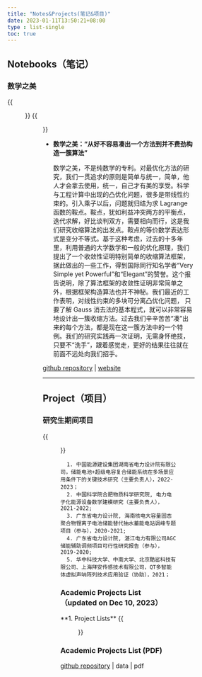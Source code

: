 ```yaml
---
title: "Notes&Projects(笔记&项目)"
date: 2023-01-11T13:50:21+08:00
type : list-single
toc: true
---
```

## Notebooks（笔记）

### 数学之美

{{<figure src="/image/Xue/Citespace.png">}}
{{<figure src="/image/Xue/paperI.png">}}

- **数学之美：“从好不容易凑出一个方法到并不费劲构造一簇算法”**
  
    数学之美，不是纯数学的专利。对最优化方法的研究，我们一贯追求的原则是简单与统一，简单，他人才会拿去使用，统一，自己才有美的享受。科学与工程计算中出现的凸优化问题，很多是带线性约束的。引入乘子以后，问题就归结为求 Lagrange 函数的鞍点。鞍点，犹如利益冲突两方的平衡点，迭代求解，好比谈判双方，需要相向而行，这是我们研究收缩算法的出发点。鞍点的等价数学表达形式是变分不等式。基于这种考虑，过去的十多年里，利用普通的大学数学和一般的优化原理，我们提出了一个收敛性证明特别简单的收缩算法框架，据此做出的一些工作，得到国际同行知名学者“Very Simple yet Powerful”和“Elegant”的赞誉。这个报告说明，除了算法框架的收敛性证明非常简单之外，根据框架构造算法也并不神秘。我们最近的工作表明，对线性约束的多块可分离凸优化问题， 只要了解 Gauss 消去法的基本程式，就可以非常容易地设计出一簇收缩方法。过去我们辛辛苦苦“凑”出来的每个方法，都是现在这一簇方法中的一个特例。我们的研究实践再一次证明，无需身怀绝技，只要不“洗手”，跟着感觉走，更好的结果往往就在前面不远处向我们招手。


[github repository](https://github.com/weiqimeng7/weiqimeng7.github.io/blob/master/file/1-s2.0-S0196890422006598-main.pdf) | [website](https://github.com/weiqimeng7/weiqimeng7.github.io)

***

## Project（项目）

### 研究生期间项目

{{<figure src="/image/Xue/UUV.png">}}

      1. 中国能源建设集团湖南省电力设计院有限公司，储能电池+超级电容复合储能系统在多场景应用条件下的关键技术研究（主要负责人），2022-2023；
      2. 中国科学院合肥物质科学研究院, 电力电子化能源设备数学建模研究（主要负责人）， 2021-2022;
      3. 广东省电力设计院, 海南核电大容量固态聚合物锂离子电池储能替代抽水蓄能电站调峰专题项目（参与），2020-2021;
      4. 广东省电力设计院, 湛江电力有限公司AGC储能辅助调频项目可行性研究报告（参与），2019-2020;
      5. 华中科技大学、中南大学、北京酷鲨科技有限公司、上海拜安传感技术有限公司，QT多智能体虚拟声呐阵列技术应用验证（协助），2021；



### Academic Projects List（updated on Dec 10, 2023）

<div class="row">
<div class="col-12 col-md-12 col-lg-12 item">
**1. Project Lists**
{{<figure src="/image/简历/Training-lnternship.png">}}
</div>
</div>

###  Academic Projects List (PDF)
[github repository](https://github.com/weiqimeng7/weiqimeng7.github.io/blob/master/file/Training-lnternship.pdf) | data | pdf
